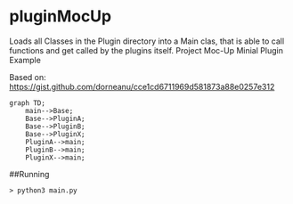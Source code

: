 # pluginMocUp
Loads all Classes in the Plugin directory into a Main clas, that is able to call functions and get called by the 
plugins itself.
Project Moc-Up
Minial Plugin Example

Based on: https://gist.github.com/dorneanu/cce1cd6711969d581873a88e0257e312


```mermaid
graph TD;
    main-->Base;
    Base-->PluginA;
    Base-->PluginB;
    Base-->PluginX;
    PluginA-->main;
    PluginB-->main;
    PluginX-->main; 
```

##Running
````
> python3 main.py
````
